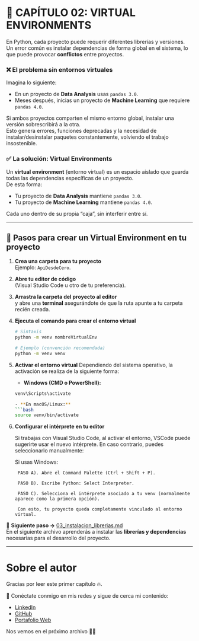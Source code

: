 # 📌 CAPÍTULO 02: VIRTUAL ENVIRONMENTS

En Python, cada proyecto puede requerir diferentes librerías y versiones.  
Un error común es instalar dependencias de forma global en el sistema, lo que puede provocar **conflictos** entre proyectos.

### ❌ El problema sin entornos virtuales
Imagina lo siguiente:  
- En un proyecto de **Data Analysis** usas `pandas 3.0`.  
- Meses después, inicias un proyecto de **Machine Learning** que requiere `pandas 4.0`.  

Si ambos proyectos comparten el mismo entorno global, instalar una versión sobrescribirá a la otra.  
Esto genera errores, funciones deprecadas y la necesidad de instalar/desinstalar paquetes constantemente, volviendo el trabajo insostenible.

### ✅ La solución: Virtual Environments
Un **virtual environment** (entorno virtual) es un espacio aislado que guarda todas las dependencias específicas de un proyecto.  
De esta forma:  
- Tu proyecto de **Data Analysis** mantiene `pandas 3.0`.  
- Tu proyecto de **Machine Learning** mantiene `pandas 4.0`.  

Cada uno dentro de su propia “caja”, sin interferir entre sí.  

---

## 🚀 Pasos para crear un Virtual Environment en tu proyecto

1. **Crea una carpeta para tu proyecto**  
   Ejemplo: `ApiDesdeCero`.

2. **Abre tu editor de código**  
   (Visual Studio Code u otro de tu preferencia).  

3. **Arrastra la carpeta del proyecto al editor**  
   y abre una **terminal** asegurándote de que la ruta apunte a tu carpeta recién creada.  

4. **Ejecuta el comando para crear el entorno virtual**  

   ```bash
   # Sintaxis
   python -m venv nombreVirtualEnv

   # Ejemplo (convención recomendada)
   python -m venv venv

5. **Activar el entorno virtual**
    Dependiendo del sistema operativo, la activación se realiza de la siguiente forma:

    - **Windows (CMD o PowerShell):**
    ```bash
    venv\Scripts\activate

    - **En macOS/Linux:**
    ```bash
    source venv/bin/activate

6. **Configurar el intérprete en tu editor**

    Si trabajas con Visual Studio Code, al activar el entorno, VSCode puede sugerirte usar el nuevo intérprete.
    En caso contrario, puedes seleccionarlo manualmente:

    Si usas Windows:
    
        PASO A). Abre el Command Palette (Ctrl + Shift + P).

        PASO B). Escribe Python: Select Interpreter.

        PASO C). Selecciona el intérprete asociado a tu venv (normalmente aparece como la primera opción).

        Con esto, tu proyecto queda completamente vinculado al entorno virtual.


📖 **Siguiente paso →** [03_instalacion_librerias.md](https://github.com/BrayanR03/PYTHON-API-DESDE-CERO/blob/main/PythonApiDesdeCero/documentation/03_instalacion_librer%C3%ADas.md)  
En el siguiente archivo aprenderás a instalar las **librerías y dependencias** necesarias para el desarrollo del proyecto.

---

# Sobre el autor  

Gracias por leer este primer capítulo 🔥.  

🔗 Conéctate conmigo en mis redes y sigue de cerca mi contenido:  
- [LinkedIn](https://www.linkedin.com/in/brayan-rafael-neciosup-bola%C3%B1os-407a59246/)  
- [GitHub](https://github.com/BrayanR03)  
- [Portafolio Web](https://bryanneciosup626.wixsite.com/brayandataanalitics)  


Nos vemos en el próximo archivo 👊🚀  